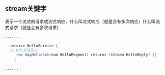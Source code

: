 ## stream关键字



表示一个流式的请求或流式响应，什么叫流式响应（就是会有多次响应）什么叫流式请求（就是会有多次请求）



```java
......
  
  service HelloService {
  // RPC方法定义
 	 rpc SayHello(stream HelloRequest) returns (stream HelloReply) {}
	}
  
......
```

